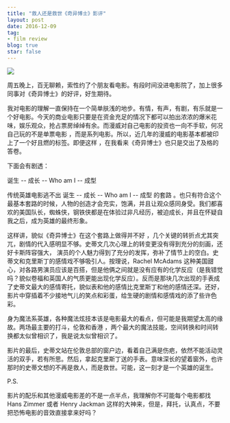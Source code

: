 ```yaml
---
title: "救人还是救世《奇异博士》影评"
layout: post
date: 2016-12-09
tag:
- film review
blog: true
star: false
---
```


<img src="{{site.url}}/assets/images/doctor-strange.jpg">

周五晚上，百无聊赖，索性约了个朋友看电影。有段时间没进电影院了，加上很多同事对《奇异博士》的好评，好生期待。

我对电影的理解一直保持在一个简单肤浅的地步。有情，有声，有剧，有乐就是一个好电影。今天的商业电影只要是在资金充足的情况下都可以拍出浓浓的爆米花味，娱乐观众，抢占票房绰绰有余。而漫威对自己电影的投资也一向不手软，何况自己玩的不是单票电影 ，而是系列电影。所以，近几年的漫威的电影基本都被印上了一个好且燃的标签。即便这样 ，在我看来《奇异博士》也只是交出了及格的答卷。

下面会有剧透：

诞生 -- 成长 -- Who am  I -- 成型

传统英雄电影逃不出  诞生 -- 成长 -- Who am  I -- 成型  的套路 。也只有符合这个最基本套路的时候，人物的创造才会充实，饱满，并且让观众感同身受。我们都喜欢的美国队长，蜘蛛侠，钢铁侠都是在体验过非凡经历，被迫成长，并且在怀疑自我之后，成为英雄的最终形象。

这样讲，貌似《奇异博士》在这个套路上做得并不好 ，几个关键的转折点尤其突兀，剧情的代入感明显不够。史蒂文几次心理上的转变更没有得到充分的刻画，还好卡斯阵容强大， 演员的个人魅力得到了充分的发挥，弥补了情节上的空白。史蒂文和克里斯丁的感情戏不够吸引人。按理说，Rachel McAdams 这种美国甜心，对各路男演员应该是百搭，但是他俩之间就是没有应有的化学反应（是我错觉吗？貌似卷福和英国人的气质更能出现化学反应）。反而是那块几次出现的手表成了史蒂文最大的感情寄托，貌似表和他的感情比克里斯丁和他的感情还深。还好，影片中穿插着不少接地气儿的笑点和彩蛋，给生硬的剧情和感情戏的添了些许色彩。

身为魔法系英雄，各种魔法炫技本该是电影最大的看点，但可能是我期望太高的缘故。两场最主要的打斗，伦敦和香港 ，两个最大的魔法技能，空间转换和时间转换都太似曾相识了，我是说太似曾相识了。

影片的最后，史蒂文站在伦敦总部的窗户边，看着自己满是伤疤，依然不能活动灵活的双手，若有所思。然后，拿起克里斯丁送的手表。意味深长的望着窗外，也许那时的史蒂文想的不再是救人，而是救世。可能，这一刻才是一个英雄的诞生。

P.S.

影片的配乐和其他漫威电影差的不是一点半点，我理解你不可能每个电影都找 Hans Zimmer 或者 Henry Jackman 这样的大神来，但是，拜托，认真点，不要把恐怖电影的音效直接拿来好吗？





